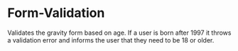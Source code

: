 # Form-Validation

Validates the gravity form based on age.
If a user is born after 1997 it throws a validation error and informs the user that they need to be 18 or older.
